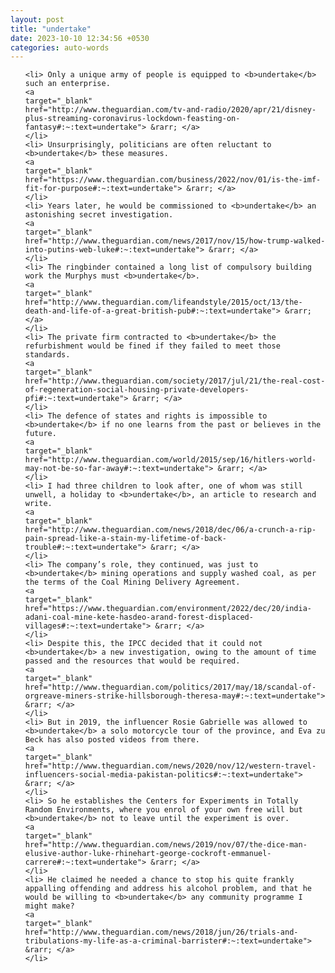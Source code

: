 ```yaml
---
layout: post
title: "undertake"
date: 2023-10-10 12:34:56 +0530
categories: auto-words
---
```

<ol>

    <li> Only a unique army of people is equipped to <b>undertake</b> such an enterprise.
    <a 
    target="_blank" 
    href="http://www.theguardian.com/tv-and-radio/2020/apr/21/disney-plus-streaming-coronavirus-lockdown-feasting-on-fantasy#:~:text=undertake"> &rarr; </a>
    </li>
    <li> Unsurprisingly, politicians are often reluctant to <b>undertake</b> these measures.
    <a 
    target="_blank" 
    href="https://www.theguardian.com/business/2022/nov/01/is-the-imf-fit-for-purpose#:~:text=undertake"> &rarr; </a>
    </li>
    <li> Years later, he would be commissioned to <b>undertake</b> an astonishing secret investigation.
    <a 
    target="_blank" 
    href="http://www.theguardian.com/news/2017/nov/15/how-trump-walked-into-putins-web-luke#:~:text=undertake"> &rarr; </a>
    </li>
    <li> The ringbinder contained a long list of compulsory building work the Murphys must <b>undertake</b>.
    <a 
    target="_blank" 
    href="http://www.theguardian.com/lifeandstyle/2015/oct/13/the-death-and-life-of-a-great-british-pub#:~:text=undertake"> &rarr; </a>
    </li>
    <li> The private firm contracted to <b>undertake</b> the refurbishment would be fined if they failed to meet those standards.
    <a 
    target="_blank" 
    href="http://www.theguardian.com/society/2017/jul/21/the-real-cost-of-regeneration-social-housing-private-developers-pfi#:~:text=undertake"> &rarr; </a>
    </li>
    <li> The defence of states and rights is impossible to <b>undertake</b> if no one learns from the past or believes in the future.
    <a 
    target="_blank" 
    href="http://www.theguardian.com/world/2015/sep/16/hitlers-world-may-not-be-so-far-away#:~:text=undertake"> &rarr; </a>
    </li>
    <li> I had three children to look after, one of whom was still unwell, a holiday to <b>undertake</b>, an article to research and write.
    <a 
    target="_blank" 
    href="http://www.theguardian.com/news/2018/dec/06/a-crunch-a-rip-pain-spread-like-a-stain-my-lifetime-of-back-trouble#:~:text=undertake"> &rarr; </a>
    </li>
    <li> The company’s role, they continued, was just to <b>undertake</b> mining operations and supply washed coal, as per the terms of the Coal Mining Delivery Agreement.
    <a 
    target="_blank" 
    href="https://www.theguardian.com/environment/2022/dec/20/india-adani-coal-mine-kete-hasdeo-arand-forest-displaced-villages#:~:text=undertake"> &rarr; </a>
    </li>
    <li> Despite this, the IPCC decided that it could not <b>undertake</b> a new investigation, owing to the amount of time passed and the resources that would be required.
    <a 
    target="_blank" 
    href="http://www.theguardian.com/politics/2017/may/18/scandal-of-orgreave-miners-strike-hillsborough-theresa-may#:~:text=undertake"> &rarr; </a>
    </li>
    <li> But in 2019, the influencer Rosie Gabrielle was allowed to <b>undertake</b> a solo motorcycle tour of the province, and Eva zu Beck has also posted videos from there.
    <a 
    target="_blank" 
    href="http://www.theguardian.com/news/2020/nov/12/western-travel-influencers-social-media-pakistan-politics#:~:text=undertake"> &rarr; </a>
    </li>
    <li> So he establishes the Centers for Experiments in Totally Random Environments, where you enrol of your own free will but <b>undertake</b> not to leave until the experiment is over.
    <a 
    target="_blank" 
    href="http://www.theguardian.com/news/2019/nov/07/the-dice-man-elusive-author-luke-rhinehart-george-cockroft-emmanuel-carrere#:~:text=undertake"> &rarr; </a>
    </li>
    <li> He claimed he needed a chance to stop his quite frankly appalling offending and address his alcohol problem, and that he would be willing to <b>undertake</b> any community programme I might make?
    <a 
    target="_blank" 
    href="http://www.theguardian.com/news/2018/jun/26/trials-and-tribulations-my-life-as-a-criminal-barrister#:~:text=undertake"> &rarr; </a>
    </li>